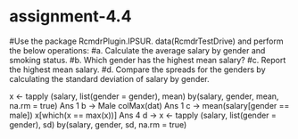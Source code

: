 # assignment-4.4
#Use the package RcmdrPlugin.IPSUR. data(RcmdrTestDrive) and perform the below operations:
#a. Calculate the average salary by gender and smoking status.
#b. Which gender has the highest mean salary?
#c. Report the highest mean salary.
#d. Compare the spreads for the genders by calculating the standard deviation of salary by gender.

x <- tapply (salary, list(gender = gender), mean)
by(salary, gender, mean, na.rm = true)
Ans 1 b ->
Male
colMax(dat)
Ans 1 c ->
mean(salary[gender == male])
x[which(x == max(x))]
Ans 4 d ->
x <- tapply (salary, list(gender = gender), sd)
by(salary, gender, sd, na.rm = true)
